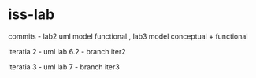 # iss-lab

commits - lab2 uml model functional , lab3 model conceptual + functional

iteratia 2 - uml lab 6.2 
           - branch iter2
           
iteratia 3 - uml lab 7
           - branch iter3

